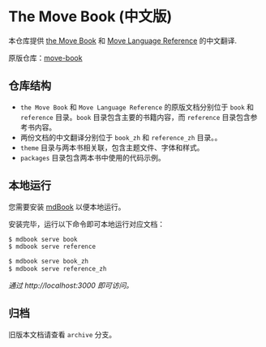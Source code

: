 # The Move Book (中文版)

本仓库提供 [the Move Book](https://move-book.com) 和 [Move Language Reference](https://move-book.com/reference) 的中文翻译.

原版仓库：[move-book](https://github.com/MystenLabs/move-book)

## 仓库结构

- `the Move Book` 和 `Move Language Reference` 的原版文档分别位于 `book` 和 `reference` 目录。`book` 目录包含主要的书籍内容，而 `reference` 目录包含参考书内容。
- 两份文档的中文翻译分别位于 `book_zh` 和 `reference_zh` 目录。。
- `theme` 目录与两本书相关联，包含主题文件、字体和样式。
- `packages` 目录包含两本书中使用的代码示例。

## 本地运行

您需要安装 [mdBook](https://rust-lang.github.io/mdBook/guide/installation.html) 以便本地运行。

安装完毕，运行以下命令即可本地运行对应文档：

```bash
$ mdbook serve book
$ mdbook serve reference

$ mdbook serve book_zh
$ mdbook serve reference_zh
```

*通过 http://localhost:3000 即可访问。*

## 归档

旧版本文档请查看 `archive` 分支。
